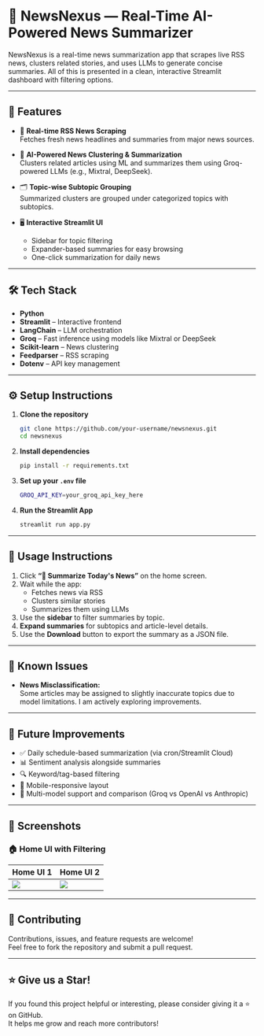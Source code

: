 # 📄 NewsNexus — Real-Time AI-Powered News Summarizer

NewsNexus is a real-time news summarization app that scrapes live RSS news, clusters related stories, and uses LLMs to generate concise summaries. All of this is presented in a clean, interactive Streamlit dashboard with filtering options.

---

## 🚀 Features

- 🔄 **Real-time RSS News Scraping**  
  Fetches fresh news headlines and summaries from major news sources.

- 🧠 **AI-Powered News Clustering & Summarization**  
  Clusters related articles using ML and summarizes them using Groq-powered LLMs (e.g., Mixtral, DeepSeek).

- 🗂️ **Topic-wise Subtopic Grouping**  
  Summarized clusters are grouped under categorized topics with subtopics.

- 🖥️ **Interactive Streamlit UI**  
  - Sidebar for topic filtering  
  - Expander-based summaries for easy browsing  
  - One-click summarization for daily news

---

## 🛠️ Tech Stack

- **Python**
- **Streamlit** – Interactive frontend
- **LangChain** – LLM orchestration
- **Groq** – Fast inference using models like Mixtral or DeepSeek
- **Scikit-learn** – News clustering
- **Feedparser** – RSS scraping
- **Dotenv** – API key management

---

## ⚙️ Setup Instructions

1. **Clone the repository**  
   ```bash
   git clone https://github.com/your-username/newsnexus.git
   cd newsnexus
   
2. **Install dependencies**  
   ```bash
   pip install -r requirements.txt
   
3. **Set up your `.env` file**
   ```bash
   GROQ_API_KEY=your_groq_api_key_here
4. **Run the Streamlit App**
   ```bash
   streamlit run app.py

--- 

## 🧾 Usage Instructions

1. Click **“🧠 Summarize Today's News”** on the home screen.
2. Wait while the app:
   - Fetches news via RSS
   - Clusters similar stories
   - Summarizes them using LLMs
3. Use the **sidebar** to filter summaries by topic.
4. **Expand summaries** for subtopics and article-level details.
5. Use the **Download** button to export the summary as a JSON file.

---

## 🐞 Known Issues

- **News Misclassification:**  
  Some articles may be assigned to slightly inaccurate topics due to model limitations. I am actively exploring improvements.

---

## 🌟 Future Improvements

- ✅ Daily schedule-based summarization (via cron/Streamlit Cloud)
- 📊 Sentiment analysis alongside summaries
- 🔍 Keyword/tag-based filtering
- 📱 Mobile-responsive layout
- 🧩 Multi-model support and comparison (Groq vs OpenAI vs Anthropic)

---

## 📸 Screenshots

### 🏠 Home UI with Filtering

| Home UI 1 | Home UI 2 |
|---------------|------------------|
| ![](Screenshots/home_ui_1.png) | ![](Screenshots/home_ui_2.png) |


---

## 🙌 Contributing

Contributions, issues, and feature requests are welcome!  
Feel free to fork the repository and submit a pull request.

---
## ⭐ Give us a Star!

If you found this project helpful or interesting, please consider giving it a ⭐ on GitHub.  
It helps me grow and reach more contributors!

